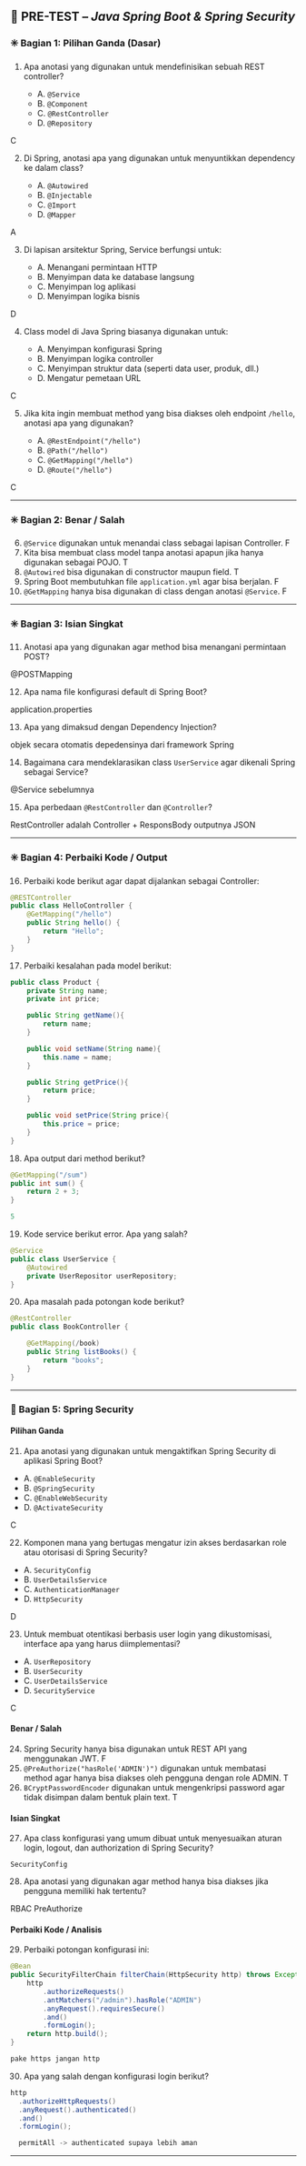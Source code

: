 ## 📄 **PRE-TEST** – _Java Spring Boot & Spring Security_

### ✳️ Bagian 1: Pilihan Ganda (Dasar)

1. Apa anotasi yang digunakan untuk mendefinisikan sebuah REST controller?

   - A. `@Service`
   - B. `@Component`
   - C. `@RestController`
   - D. `@Repository`

C

2. Di Spring, anotasi apa yang digunakan untuk menyuntikkan dependency ke dalam class?

   - A. `@Autowired`
   - B. `@Injectable`
   - C. `@Import`
   - D. `@Mapper`

A

3. Di lapisan arsitektur Spring, Service berfungsi untuk:

   - A. Menangani permintaan HTTP
   - B. Menyimpan data ke database langsung
   - C. Menyimpan log aplikasi
   - D. Menyimpan logika bisnis

D

4. Class model di Java Spring biasanya digunakan untuk:

   - A. Menyimpan konfigurasi Spring
   - B. Menyimpan logika controller
   - C. Menyimpan struktur data (seperti data user, produk, dll.)
   - D. Mengatur pemetaan URL

C

5. Jika kita ingin membuat method yang bisa diakses oleh endpoint `/hello`, anotasi apa yang digunakan?

   - A. `@RestEndpoint("/hello")`
   - B. `@Path("/hello")`
   - C. `@GetMapping("/hello")`
   - D. `@Route("/hello")`

C

---

### ✳️ Bagian 2: Benar / Salah

6. `@Service` digunakan untuk menandai class sebagai lapisan Controller.
F
7. Kita bisa membuat class model tanpa anotasi apapun jika hanya digunakan sebagai POJO.
T
8. `@Autowired` bisa digunakan di constructor maupun field.
T
9. Spring Boot membutuhkan file `application.yml` agar bisa berjalan.
F
10. `@GetMapping` hanya bisa digunakan di class dengan anotasi `@Service`.
F

---

### ✳️ Bagian 3: Isian Singkat

11. Anotasi apa yang digunakan agar method bisa menangani permintaan POST?

@POSTMapping

12. Apa nama file konfigurasi default di Spring Boot?

application.properties

13. Apa yang dimaksud dengan Dependency Injection?

objek secara otomatis depedensinya dari framework Spring

14. Bagaimana cara mendeklarasikan class `UserService` agar dikenali Spring sebagai Service?

@Service sebelumnya

15. Apa perbedaan `@RestController` dan `@Controller`?

RestController adalah Controller + ResponsBody outputnya JSON

---

### ✳️ Bagian 4: Perbaiki Kode / Output

16. Perbaiki kode berikut agar dapat dijalankan sebagai Controller:

```java
@RESTController
public class HelloController {
    @GetMapping("/hello")
    public String hello() {
        return "Hello";
    }
}
```

17. Perbaiki kesalahan pada model berikut:

```java
public class Product {
    private String name;
    private int price;

    public String getName(){
        return name;
    }

    public void setName(String name){
        this.name = name;
    }

    public String getPrice(){
        return price;
    }

    public void setPrice(String price){
        this.price = price;
    }
}
```

18. Apa output dari method berikut?

```java
@GetMapping("/sum")
public int sum() {
    return 2 + 3;
}

5

```

19. Kode service berikut error. Apa yang salah?

```java
@Service
public class UserService {
    @Autowired
    private UserRepositor userRepository;
}
```

20. Apa masalah pada potongan kode berikut?

```java
@RestController
public class BookController {

    @GetMapping(/book)
    public String listBooks() {
        return "books";
    }
}
```

---

### 🔐 Bagian 5: Spring Security

#### Pilihan Ganda

21. Apa anotasi yang digunakan untuk mengaktifkan Spring Security di aplikasi Spring Boot?

- A. `@EnableSecurity`
- B. `@SpringSecurity`
- C. `@EnableWebSecurity`
- D. `@ActivateSecurity`

C

22. Komponen mana yang bertugas mengatur izin akses berdasarkan role atau otorisasi di Spring Security?

- A. `SecurityConfig`
- B. `UserDetailsService`
- C. `AuthenticationManager`
- D. `HttpSecurity`

D

23. Untuk membuat otentikasi berbasis user login yang dikustomisasi, interface apa yang harus diimplementasi?

- A. `UserRepository`
- B. `UserSecurity`
- C. `UserDetailsService`
- D. `SecurityService`

C

#### Benar / Salah

24. Spring Security hanya bisa digunakan untuk REST API yang menggunakan JWT.
F
25. `@PreAuthorize("hasRole('ADMIN')")` digunakan untuk membatasi method agar hanya bisa diakses oleh pengguna dengan role ADMIN.
T
26. `BCryptPasswordEncoder` digunakan untuk mengenkripsi password agar tidak disimpan dalam bentuk plain text.
T

#### Isian Singkat

27. Apa class konfigurasi yang umum dibuat untuk menyesuaikan aturan login, logout, dan authorization di Spring Security?

`SecurityConfig`

28. Apa anotasi yang digunakan agar method hanya bisa diakses jika pengguna memiliki hak tertentu?

RBAC PreAuthorize

#### Perbaiki Kode / Analisis

29. Perbaiki potongan konfigurasi ini:

```java
@Bean
public SecurityFilterChain filterChain(HttpSecurity http) throws Exception {
    http
        .authorizeRequests()
        .antMatchers("/admin").hasRole("ADMIN")
        .anyRequest().requiresSecure()
        .and()
        .formLogin();
    return http.build();
}

pake https jangan http

```

30. Apa yang salah dengan konfigurasi login berikut?

```java
http
  .authorizeHttpRequests()
  .anyRequest().authenticated()
  .and()
  .formLogin();

  permitAll -> authenticated supaya lebih aman

```

---
